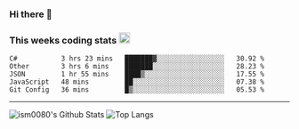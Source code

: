 ### Hi there 👋

<!--START_SECTION:giphy-->
<!--END_SECTION:giphy-->

### This weeks coding stats <img src="https://media1.giphy.com/media/LmNwrBhejkK9EFP504/giphy.gif?cid=ecf05e4723nsktnyyj53u162g7cy5rjqfg6gz06kxdg5y55g&rid=giphy.gif" width="20" height="20" />
<!--START_SECTION:waka-->
```text
C#           3 hrs 23 mins   ███████▓░░░░░░░░░░░░░░░░░   30.92 % 
Other        3 hrs 6 mins    ███████░░░░░░░░░░░░░░░░░░   28.23 % 
JSON         1 hr 55 mins    ████▒░░░░░░░░░░░░░░░░░░░░   17.55 % 
JavaScript   48 mins         ██░░░░░░░░░░░░░░░░░░░░░░░   07.38 % 
Git Config   36 mins         █▒░░░░░░░░░░░░░░░░░░░░░░░   05.53 % 
```
<!--END_SECTION:waka-->

---

![ism0080's Github Stats](https://github-readme-stats.vercel.app/api?username=ism0080&show_icons=true%hide_border=true&hide=issues)
![Top Langs](https://github-readme-stats.vercel.app/api/top-langs/?username=ism0080&layout=compact)

<!--
**ism0080/ism0080** is a ✨ _special_ ✨ repository because its `README.md` (this file) appears on your GitHub profile.

Here are some ideas to get you started:

- 🔭 I’m currently working on ...
- 🌱 I’m currently learning ...
- 👯 I’m looking to collaborate on ...
- 🤔 I’m looking for help with ...
- 💬 Ask me about ...
- 📫 How to reach me: ...
- 😄 Pronouns: ...
- ⚡ Fun fact: ...
-->
